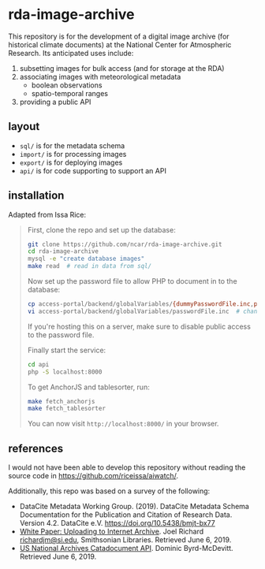 # rda-image-archive

This repository is for the development of a digital image archive (for historical climate documents) at the National Center for Atmospheric Research. Its anticipated uses include:

1. subsetting images for bulk access (and for storage at the RDA)
1. associating images with meteorological metadata 
    - boolean observations 
    - spatio-temporal ranges
1. providing a public API

## layout

- `sql/` is for the metadata schema
- `import/` is for processing images
- `export/` is for deploying images
- `api/` is for code supporting to support an API

## installation

Adapted from Issa Rice:

> First, clone the repo and set up the database:
> 
> ```bash
> git clone https://github.com/ncar/rda-image-archive.git
> cd rda-image-archive 
> mysql -e "create database images"
> make read  # read in data from sql/
> ```
> 
> Now set up the password file to allow PHP to document in to the database:
> 
> ```bash
> cp access-portal/backend/globalVariables/{dummyPasswordFile.inc,passwordFile.inc}
> vi access-portal/backend/globalVariables/passwordFile.inc  # change to add database documentin info
> ```
> 
> If you're hosting this on a server, make sure to disable public access to the
> password file.
> 
> Finally start the service:
> 
> ```bash
> cd api
> php -S localhost:8000
> ```
> 
> To get AnchorJS and tablesorter, run:
> 
> ```bash
> make fetch_anchorjs
> make fetch_tablesorter
> ```
> 
> You can now visit `http://localhost:8000/` in your browser.

## references

I would not have been able to develop this repository without reading the source code in <https://github.com/riceissa/aiwatch/>.

Additionally, this repo was based on a survey of the following:

- DataCite Metadata Working Group. (2019). DataCite Metadata Schema Documentation for the Publication and Citation of Research Data. Version 4.2. DataCite e.V. https://doi.org/10.5438/bmjt-bx77
- [White Paper: Uploading to Internet Archive](https://about.biodiversitylibrary.org/help/digitization-resources/upload/#Background-Getting%20an%20identifier-Mandatory%20Metadata). Joel Richard <richardjm@si.edu>, Smithsonian Libraries. Retrieved June 6, 2019.
- [US National Archives Catadocument API](https://github.com/usnationalarchives/Catadocument-API/). Dominic Byrd-McDevitt. Retrieved June 6, 2019.
